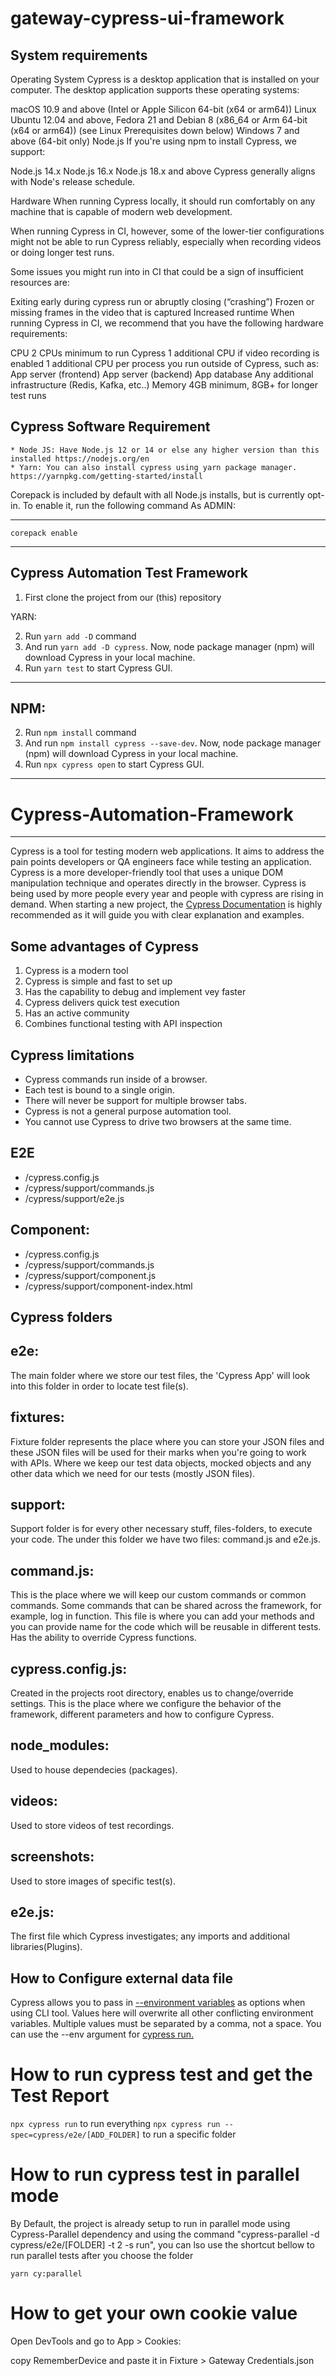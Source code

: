# gateway-cypress-ui-framework

## System requirements
Operating System
Cypress is a desktop application that is installed on your computer. The desktop application supports these operating systems:

macOS 10.9 and above (Intel or Apple Silicon 64-bit (x64 or arm64))
Linux Ubuntu 12.04 and above, Fedora 21 and Debian 8 (x86_64 or Arm 64-bit (x64 or arm64)) (see Linux Prerequisites down below)
Windows 7 and above (64-bit only)
Node.js
If you're using npm to install Cypress, we support:

Node.js 14.x
Node.js 16.x
Node.js 18.x and above
Cypress generally aligns with Node's release schedule.

Hardware
When running Cypress locally, it should run comfortably on any machine that is capable of modern web development.

When running Cypress in CI, however, some of the lower-tier configurations might not be able to run Cypress reliably, especially when recording videos or doing longer test runs.

Some issues you might run into in CI that could be a sign of insufficient resources are:

Exiting early during cypress run or abruptly closing (“crashing”)
Frozen or missing frames in the video that is captured
Increased runtime
When running Cypress in CI, we recommend that you have the following hardware requirements:

CPU
2 CPUs minimum to run Cypress
1 additional CPU if video recording is enabled
1 additional CPU per process you run outside of Cypress, such as:
App server (frontend)
App server (backend)
App database
Any additional infrastructure (Redis, Kafka, etc..)
Memory
4GB minimum, 8GB+ for longer test runs

## Cypress Software Requirement

    * Node JS: Have Node.js 12 or 14 or else any higher version than this installed https://nodejs.org/en
    * Yarn: You can also install cypress using yarn package manager.  https://yarnpkg.com/getting-started/install

Corepack is included by default with all Node.js installs, but is currently opt-in. To enable it, run the following command As ADMIN:

---

 `corepack enable` 

---


## Cypress Automation Test Framework
1. First clone the project from our (this) repository

YARN:

2. Run `yarn add -D` command 
3. And run `yarn add -D cypress`. Now, node package manager (npm) will download Cypress in your local machine.  
4. Run `yarn test` to start Cypress GUI.
--- 

NPM:
---

2. Run `npm install` command 
3. And run `npm install cypress --save-dev`. Now, node package manager (npm) will download Cypress in your local machine.  
4. Run `npx cypress open` to start Cypress GUI.
--- 

# Cypress-Automation-Framework
---
Cypress is a tool for testing modern web applications. It aims to address the pain points developers or QA engineers face while testing an application. Cypress is a more developer-friendly tool that uses a unique DOM manipulation technique and operates directly in the browser. Cypress is being used by more people every year and people with cypress are rising in demand. When starting a new project, the [Cypress Documentation](https://docs.cypress.io/guides/overview/why-cypress) is highly recommended as it will guide you with clear explanation and examples. 

## Some advantages of Cypress
1. Cypress is a modern tool
2. Cypress is simple and fast to set up
3. Has the capability to debug and implement vey faster
4. Cypress delivers quick test execution
5. Has an active community
6. Combines functional testing with API inspection

## Cypress limitations
+ Cypress commands run inside of a browser.
+ Each test is bound to a single origin.
+ There will never be support for multiple browser tabs.
+ Cypress is not a general purpose automation tool.
+ You cannot use Cypress to drive two browsers at the same time.


## E2E                                                               
+ /cypress.config.js 
+ /cypress/support/commands.js
+ /cypress/support/e2e.js

## Component:

+ /cypress.config.js
+ /cypress/support/commands.js
+ /cypress/support/component.js
+ /cypress/support/component-index.html


## Cypress folders


## e2e:
The main folder where we store our test files, the 'Cypress App' will look into this folder in order to locate test file(s).

## fixtures:
Fixture folder represents the place where you can store your JSON files and these JSON files will be used for their marks when you're going to work with APIs. Where we keep our test data objects, mocked objects and any other data which we need for our tests (mostly JSON files).

## support:
Support folder is for every other necessary stuff, files-folders, to execute your code. The under this folder we have two files: command.js and e2e.js.

## command.js:
This is the place where we will keep our custom commands or common commands. Some commands that can be shared across the framework, for example, log in function. This file is where you can add your methods and you can provide name for the code which will be reusable in different tests. Has the ability to override Cypress functions.

## cypress.config.js:
Created in the projects root directory, enables us to change/override settings. This is the place where we configure the behavior of the framework, different parameters and how to configure Cypress. 

## node_modules:
Used to house dependecies (packages).

## videos:
Used to store videos of test recordings.

## screenshots:
Used to store images of specific test(s).

## e2e.js:
The first file which Cypress investigates; any imports and additional libraries(Plugins).


## How to Configure external data file
Cypress allows you to pass in [--environment variables](https://docs.cypress.io/guides/guides/environment-variables#Option-4-env) as options when using CLI tool. Values here will overwrite all other conflicting environment variables. Multiple values must be separated by a comma, not a space. You can use the --env argument for [cypress run.](https://docs.cypress.io/guides/guides/command-line#cypress-run)

# How to run cypress test and get the Test Report

`npx cypress run` to run everything
`npx cypress run --spec=cypress/e2e/[ADD_FOLDER]`  to run a specific folder


# How to run cypress test in parallel mode

By Default, the project is already setup to run in parallel mode using Cypress-Parallel dependency and using the command "cypress-parallel -d cypress/e2e/[FOLDER] -t 2 -s run", you can lso use the shortcut bellow to run parallel tests after you choose the folder

`yarn cy:parallel` 

# How to get your own cookie value


Open DevTools and go to App > Cookies:

copy RememberDevice and paste it in Fixture > Gateway Credentials.json

